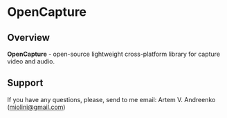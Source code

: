 # OpenCapture

## Overview

**OpenCapture** - open-source lightweight cross-platform library for capture video and audio.

## Support

If you have any questions, please, send to me email:
    Artem V. Andreenko (miolini@gmail.com)